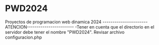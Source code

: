# PWD2024
Proyectos de programacion web dinamica 2024
-----------------------ATENCION------------------------
-Tener en cuenta que el directorio en el servidor debe tener el nombre "PWD2024".
Revisar archivo configuracion.php
